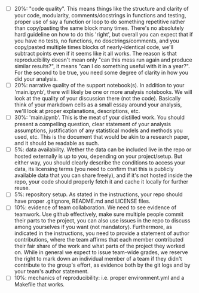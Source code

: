 - [ ] 20%: "code quality". This means things like the structure and clarity of your code, modularity, comments/docstrings in functions and testing, proper use of say a function or loop to do something repetitive rather than copy/pasting the same block many times. There's no absolutely hard guideline on how to do this 'right', but overall you can expect that if you have no tests, no functions, no dosctrings/comments, and you copy/pasted multiple times blocks of nearly-identical code, we'll subtract points even if it seems like it all works. The reason is that reproducibility doesn't mean only "can this mess run again and produce similar results?", it means "can I do something useful with it in a year?". For the second to be true, you need some degree of clarity in how you did your analysis.
- [ ] 20%: narrative quality of the support notebook(s). In addition to your 'main.ipynb', there will likely be one or more analysis notebooks. We will look at the quality of your discussion there (not the code). Basically think of your markdown cells as a small essay around your analysis, we'll look at proper explanations, descriptions, etc.
- [ ] 30%: 'main.ipynb'. This is the meat of your distilled work. You should present a compelling question, clear statement of your analysis assumptions, justification of any statistical models and methods you used, etc. This is the document that would be akin to a research paper, and it should be readable as such.
- [ ] 5%: data availability. Wether the data can be included live in the repo or hosted externally is up to you, depending on your project/setup. But either way, you should clearly describe the conditions to access your data, its licensing terms (you need to confirm that this is publicly available data that you can share freely), and if it's not hosted inside the repo, your code should properly fetch it and cache it locally for further reuse.
- [ ] 5%: repository setup. As stated in the instructions, your repo should have proper .gitignore, README.md and LICENSE files.
- [ ] 10%: evidence of team collaboration. We need to see evidence of teamwork. Use github effectively, make sure multiple people commit their parts to the project, you can also use issues in the repo to discuss among yourselves if you want (not mandatory). Furthermore, as indicated in the instructions, you need to provide a statement of author contributions, where the team affirms that each member contributed their fair share of the work and what parts of the project they worked on. While in general we expect to issue team-wide grades, we reserve the right to mark down an individual member of a team if they didn't contribute to the group's effort, as evidence both by the git logs and by your team's author statement.
- [ ] 10%: mechanics of reproducibility: i.e. proper environment.yml and a Makefile that works.
